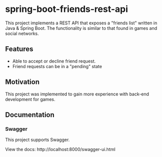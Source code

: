 # spring-boot-friends-rest-api

This project implements a REST API that exposes a "friends list" written in Java & Spring Boot. The functionality is similar to that found in games and social networks.

## Features
- Able to accept or decline friend request.
- Friend requests can be in a "pending" state

## Motivation
This project was implemented to gain more experience with back-end development for games.

## Documentation

### Swagger

This project supports Swagger.

View the docs: http://localhost:8000/swagger-ui.html
